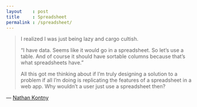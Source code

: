 ```yaml
---
layout    : post
title     : Spreadsheet
permalink : /spreadsheet/
---
```


> I realized I was just being lazy and cargo cultish.
> 
> “I have data. Seems like it would go in a spreadsheet. So let’s use a table.
> And of course it should have sortable columns because that’s what spreadsheets
> have.”
> 
> All this got me thinking about if I’m truly designing a solution to a problem
> if all I’m doing is replicating the features of a spreadsheet in a web app.
> Why wouldn’t a user just use a spreadsheet then?

&mdash; [Nathan Kontny](http://natekontny.com/post/14518334287/37signals-doesnt-like-you-sorting-stuff-or-why-are)
